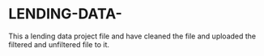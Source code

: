# LENDING-DATA-
This a lending data project file and have cleaned the file and uploaded the filtered and unfiltered file to it.

